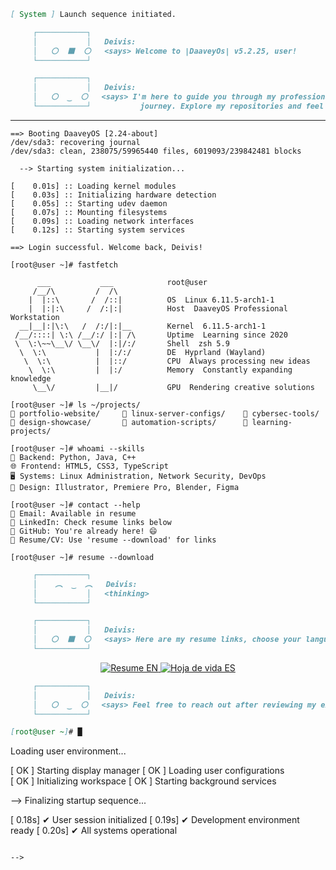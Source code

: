 ```md
[ System ] Launch sequence initiated.

     ┌───────────┐
     │           │   Deivis: 
     │   ⚪  ⬛  ⚪   <says> Welcome to |DaaveyOs| v5.2.25, user!
     └───────────┘
```

```md
     ┌───────────┐
     │           │   Deivis: 
     │   ⚪  ‿  ⚪   <says> I'm here to guide you through my professional
     └───────────┘           journey. Explore my repositories and feel free to contact me!
```

---

```plain
==> Booting DaaveyOS [2.24-about]
/dev/sda3: recovering journal
/dev/sda3: clean, 238075/59965440 files, 6019093/239842481 blocks

  --> Starting system initialization...

[    0.01s] :: Loading kernel modules
[    0.03s] :: Initializing hardware detection
[    0.05s] :: Starting udev daemon
[    0.07s] :: Mounting filesystems
[    0.09s] :: Loading network interfaces
[    0.12s] :: Starting system services

==> Login successful. Welcome back, Deivis!

[root@user ~]# fastfetch

      ___           ___            root@user 
     /__/\         /  /\           
    |  |::\       /  /::|          OS  Linux 6.11.5-arch1-1
    |  |:|:\     /  /:|:|          Host  DaaveyOS Professional Workstation
  __|__|:|\:\   /  /:/|:|__        Kernel  6.11.5-arch1-1
 /__/::::| \:\ /__/:/ |:| /\       Uptime  Learning since 2020
 \  \:\~~\__\/ \__\/  |:|/:/       Shell  zsh 5.9
  \  \:\           |  |:/:/        DE  Hyprland (Wayland)
   \  \:\          |  |::/         CPU  Always processing new ideas
    \  \:\         |  |:/          Memory  Constantly expanding knowledge
     \__\/         |__|/           GPU  Rendering creative solutions

[root@user ~]# ls ~/projects/
📂 portfolio-website/     📂 linux-server-configs/    📂 cybersec-tools/
📂 design-showcase/       📂 automation-scripts/      📂 learning-projects/

[root@user ~]# whoami --skills
🔧 Backend: Python, Java, C++
🌐 Frontend: HTML5, CSS3, TypeScript  
🖥️ Systems: Linux Administration, Network Security, DevOps
🎨 Design: Illustrator, Premiere Pro, Blender, Figma

[root@user ~]# contact --help
📧 Email: Available in resume
💼 LinkedIn: Check resume links below
🐙 GitHub: You're already here! 😄
📄 Resume/CV: Use 'resume --download' for links

[root@user ~]# resume --download
```

```md
     ┌───────────┐
     │    ︵  ‿  ︵   Deivis:
     │           │   <thinking> 
     └───────────┘

     ┌───────────┐
     │           │   Deivis: 
     │   ⚪  ⬛  ⚪   <says> Here are my resume links, choose your language:
     └───────────┘
```

<p align="center">
  <a href="https://drive.google.com/file/d/14UhDydrfdGKyDjekTmb9QbbDNQS49qJc/view?usp=sharing">
    <img alt="Resume EN" 
         src="https://img.shields.io/badge/Resume-EN-blue?style=for-the-badge&logo=google-drive&logoColor=white">
  </a>
  <a href="https://drive.google.com/file/d/1QdnVJ5_DsU1IcL51GRcbPfRWgP4Drwpd/view?usp=sharing">
    <img alt="Hoja de vida ES" 
         src="https://img.shields.io/badge/Hoja%20de%20vida-ES-red?style=for-the-badge&logo=google-drive&logoColor=white">
  </a>
</p>

```md
     ┌───────────┐
     │           │   Deivis: 
     │   ⚪  ‿  ⚪   <says> Feel free to reach out after reviewing my experience!
     └───────────┘

[root@user ~]# █
```



<!--

| [🇺🇸 **English**](https://drive.google.com/file/d/14UhDydrfdGKyDjekTmb9QbbDNQS49qJc/view?usp=sharing) | [🇪🇸 **Español**](https://drive.google.com/file/d/1QdnVJ5_DsU1IcL51GRcbPfRWgP4Drwpd/view?usp=sharing) |
|-------|-------|

```
  --> Loading user environment...

[    OK   ] Starting display manager
[    OK   ] Loading user configurations  
[    OK   ] Initializing workspace
[    OK   ] Starting background services

  --> Finalizing startup sequence...

[    0.18s] ✔ User session initialized
[    0.19s] ✔ Development environment ready
[    0.20s] ✔ All systems operational
```

-->
